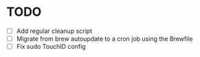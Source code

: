 # TODO

- [ ] Add regular cleanup script
- [ ] Migrate from brew autoupdate to a cron job using the Brewfile
- [ ] Fix sudo TouchID config
